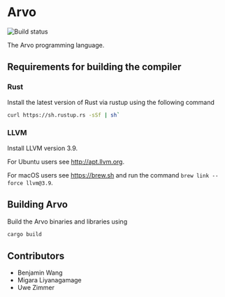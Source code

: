 # Arvo

![Build status](https://travis-ci.org/arvo/arvo.svg?branch=master)

The Arvo programming language.

## Requirements for building the compiler

### Rust

Install the latest version of Rust via rustup using the following command

```sh
curl https://sh.rustup.rs -sSf | sh`
```

### LLVM

Install LLVM version 3.9.

For Ubuntu users see http://apt.llvm.org.

For macOS users see https://brew.sh and run the command `brew link --force llvm@3.9`.

## Building Arvo

Build the Arvo binaries and libraries using

```sh
cargo build
```

## Contributors

+ Benjamin Wang
+ Migara Liyanagamage
+ Uwe Zimmer
